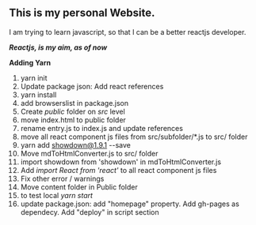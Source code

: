 ## This is my personal Website.

I am trying to learn javascript, so that I can be a better reactjs developer. 

***Reactjs, is my aim, as of now***

**Adding Yarn**
1. yarn init
2. Update package json: Add react references
3. yarn install
4. add browserslist in package.json
5. Create *public* folder on *src* level
6. move index.html to public folder
7. rename entry.js to index.js and update references
8. move all react component js files from src/subfolder/*.js to src/ folder
9. yarn add showdown@1.9.1 --save
10. Move mdToHtmlConverter.js to src/ folder
11. import showdown from 'showdown' in mdToHtmlConverter.js 
12. Add *import React from 'react'* to all react component js files
13. Fix other error / warnings 
14. Move content folder in Public folder
15. to test local *yarn start*
16. update package.json: add "homepage" property. Add gh-pages as dependecy. Add "deploy" in script section
